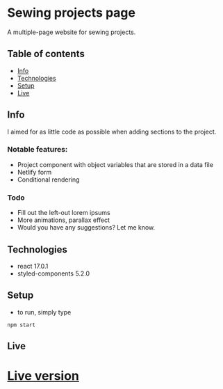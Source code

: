 # Sewing projects page

A multiple-page website for sewing projects.

## Table of contents

- [Info](#info)
- [Technologies](#technologies)
- [Setup](#setup)
- [Live](#live)

## Info

I aimed for as little code as possible when adding sections to the project.

### Notable features:

- Project component with object variables that are stored in a data file
- Netlify form
- Conditional rendering

### Todo

- Fill out the left-out lorem ipsums
- More animations, parallax effect
- Would you have any suggestions? Let me know.

## Technologies

- react 17.0.1
- styled-components 5.2.0

## Setup

- to run, simply type

```
npm start
```

## Live

# [Live version](https://neringa-temp.netlify.app/)
